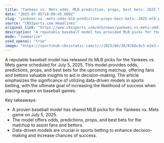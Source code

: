 ```yaml
---
title: "Yankees vs. Mets odds, MLB prediction, props, best bets: 2025 MLB picks for July 5 by proven baseball model"
date: "2025-07-05T18:00:45.000Z"
slug: "yankees-vs.-mets-odds-mlb-prediction-props-best-bets:-2025-mlb-picks-for-july-5-by-proven-baseball-model"
source: "CBSSports.com Headlines"
original_link: "https://www.cbssports.com/mlb/news/yankees-vs-mets-odds-mlb-prediction-props-best-bets-2025-mlb-picks-for-july-5-by-proven-baseball-model/"
description: "A reputable baseball model has provided MLB picks for the upcoming Yankees vs. Mets game on July 5, 2025, including odds, predictions, props, and best bets. The article emphasizes the importance of utilizing data-driven models in sports betting to improve decision-making and increase the likelihood of success when placing wagers on baseball games. Fans and bettors can benefit from the valuable insights offered by the model to make informed choices for the upcoming matchup."
mode: "summarize"
used_openai: "true"
image: "https://sportshub.cbsistatic.com/i/r/2025/06/30/8768c8c5-e2e3-41e3-ba38-002fc5c7a592/thumbnail/1200x675/bf4ab94d179ef21c0d9e5832b8fec7ae/aaron-judge-mlb-cbs.jpg"
---
```


A reputable baseball model has released its MLB picks for the Yankees vs. Mets game scheduled for July 5, 2025. This model provides odds, predictions, props, and best bets for the upcoming matchup, offering fans and bettors valuable insights to aid in decision-making. The article emphasizes the significance of utilizing data-driven models in sports betting, with the ultimate goal of increasing the likelihood of success when placing wagers on baseball games.

Key takeaways:
- A proven baseball model has shared MLB picks for the Yankees vs. Mets game on July 5, 2025.
- The model offers odds, predictions, props, and best bets for the matchup to assist fans and bettors.
- Data-driven models are crucial in sports betting to enhance decision-making and increase chances of success.